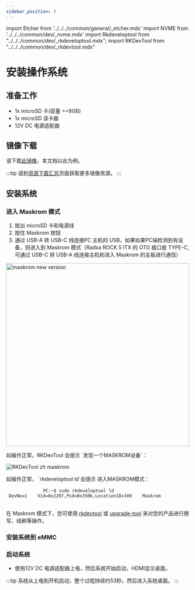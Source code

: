```yaml
---
sidebar_position: 3
---
```


import Etcher from '../../../common/general/\_etcher.mdx'
import NVME from '../../../common/dev/\_nvme.mdx'
import Rkdeveloptool from "../../../common/dev/\_rkdeveloptool.mdx";
import RKDevTool from "../../../common/dev/\_rkdevtool.mdx"

# 安装操作系统

## 准备工作

- 1x microSD 卡(容量 >=8GB)
- 1x microSD 读卡器
- 12V DC 电源适配器

## 镜像下载

请下载[此镜像](https://github.com/radxa-build/rock-5-itx/releases/download/test-build-2/rock-5-itx_debian_bullseye-test_kde_test-build-2.img.xz)，本文档以此为例。

:::tip
请到[资源下载汇总](../getting-started/download)页面获取更多镜像资源。
:::

## 安装系统

<Tabs queryString="install-os">
    <TabItem value="MicroSD">
        <Etcher model="rock5itx" product="Radxa ROCK 5 ITX" power_supply="12V DC" sd_slot="/img/rock5itx/rock5itx-sd-slot.webp" />
    </TabItem>
    <TabItem value="eMMC">
        <h3>进入 Maskrom 模式</h3>
        <ol>
            <li>拔出 microSD 卡和电源线</li>
            <li>按住 Maskrom 按钮</li>
            <li>通过 USB-A 转 USB-C 线连接PC 主机的 USB，如果如果PC端检测到有设备，则进入到 Maskrom 模式（Radxa ROCK 5 ITX 的 OTG 接口是 TYPE-C,可通过 USB-C 转 USB-A 线连接主机和进入 Maskrom 的主板进行通信）</li>
        </ol>
        <img src="/img/rock5itx/rock5itx-maskrom-new.webp" alt="maskrom new version" width="500" />
        <Tabs queryString="maskrom">
        <TabItem value="Windows">
            <p>如操作正常，RKDevTool 会提示 `发现一个MASKROM设备`：</p>
            <img src="/img/configuration/rkdevtool-zh-maskrom.webp" alt="RKDevTool zh maskrom" />
        </TabItem>
        <TabItem value="Linux">
            <p>如操作正常， `rkdeveloptool ld`会提示 进入MASKROM模式：</p>
            <pre>
            <code>PC:~$ sudo rkdeveloptool ld
 DevNo=1	Vid=0x2207,Pid=0x350b,LocationID=109	Maskrom</code>
        </pre>
        </TabItem>
        </Tabs>
        <p>在 Maskrom 模式下，您可使用 <a href="rkdevtool">rkdevtool</a> 或 <a href="upgrade-tool">upgrade-tool</a> 来对您的产品进行擦写、线刷等操作。</p>
        <h3>安装系统到 eMMC</h3>
        <Tabs queryString="install-os-emmc-using-maskrom">
        <TabItem value="Windows">
            <RKDevTool series="rock5" />
        </TabItem>
        <TabItem value="Linux">
            <Rkdeveloptool series="rock5"/>
        </TabItem>
        </Tabs>
        <h3>启动系统</h3>
        <ul>
            <li>使用12V DC 电源适配器上电，然后系统开始启动，HDMI显示桌面。</li>
        </ul>
    </TabItem>
    <TabItem value="NVME">
        <NVME model="rock-5-itx" release_num="b3" install_os_path="../getting-started/install-os" rsetup_path="../os-config/rsetup" />
    </TabItem>
</Tabs>

:::tip
系统从上电到开机启动，整个过程持续约53秒，然后进入系统桌面。
:::
